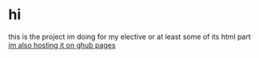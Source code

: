 # hi
this is the project im doing for my elective or at least some of its html part\
[im also hosting it on ghub pages](https://s1522711.github.io/school-elective-web-project/)
